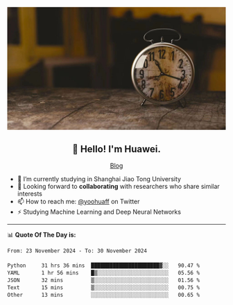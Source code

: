 <div align="center">
  <a href="https://github.com/JHW5981">
    <img src="./assets/background.jpg">
  </a>
</div>

<h2 align="center">👋 Hello! I'm Huawei.</h2>
<p align="center">
  <a href="https://blog.csdn.net/Edward__J?spm=1000.2115.3001.5343">Blog</a>
</p>


- 🔭 I’m currently studying in Shanghai Jiao Tong University
- 💬 Looking forward to **collaborating** with researchers who share similar interests
- 📫 How to reach me: [@yoohuaff](https://twitter.com/yoohuaff) on Twitter
- ⚡ Studying Machine Learning and Deep Neural Networks

-------
📊 **Quote Of The Day is:**
<!--START_SECTION:waka-->

```txt
From: 23 November 2024 - To: 30 November 2024

Python     31 hrs 36 mins  ██████████████████████▓░░   90.47 %
YAML       1 hr 56 mins    █▒░░░░░░░░░░░░░░░░░░░░░░░   05.56 %
JSON       32 mins         ▒░░░░░░░░░░░░░░░░░░░░░░░░   01.56 %
Text       15 mins         ▒░░░░░░░░░░░░░░░░░░░░░░░░   00.75 %
Other      13 mins         ░░░░░░░░░░░░░░░░░░░░░░░░░   00.65 %
```

<!--END_SECTION:waka-->
